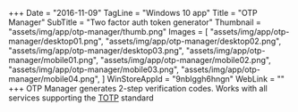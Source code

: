 +++
Date = "2016-11-09"
TagLine = "Windows 10 app"
Title = "OTP Manager"
SubTitle = "Two factor auth token generator"
Thumbnail = "assets/img/app/otp-manager/thumb.png"
Images = [
  "assets/img/app/otp-manager/desktop01.png",
  "assets/img/app/otp-manager/desktop02.png",
  "assets/img/app/otp-manager/desktop03.png",
  "assets/img/app/otp-manager/mobile01.png",
  "assets/img/app/otp-manager/mobile02.png",
  "assets/img/app/otp-manager/mobile03.png",
  "assets/img/app/otp-manager/mobile04.png",
]
WinStoreAppId = "9nblggh6hngn"
WebLink = ""
+++
OTP Manager generates 2-step verification codes. Works with all services supporting the [TOTP](https://en.wikipedia.org/wiki/Time-based_One-time_Password_Algorithm) standard